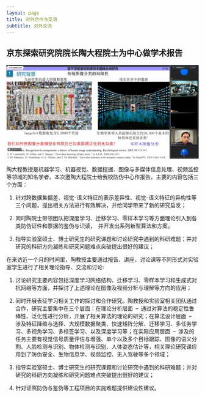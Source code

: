 ```yaml
---
layout: page
title: 对外合作与交流
subtitle: 对外交流
---
```

<!--
 * @Author: Conghao Wong
 * @Date: 2023-03-08 19:13:03
 * @LastEditors: Conghao Wong
 * @LastEditTime: 2023-03-12 10:44:04
 * @Description: file content
 * @Github: https://cocoon2wong.github.io
 * Copyright 2023 Conghao Wong, All Rights Reserved.
-->

## 京东探索研究院院长陶大程院士为中心做学术报告

<div style="text-align: center;">
     <img src="/assets/img/cooperations/posts/2-0.png">
</div>

陶大程教授是机器学习、机器视觉、数据挖掘、图像与多媒体信息处理、视频监控等领域的知名学者。本次邀陶大程院士给我校防伪中心作报告，主要的内容包括三个方面：

1. 针对跨数据集偏差、视觉-语义特征的表示差异性、视觉-语义特征的异构性等三个问题，提出相关方法进行有效解决，并给同学带来了新的研究启发；

2. 同时陶院士带领团队把深度学习、迁移学习、零样本学习等方面理论引入到各类防伪证件和票据的鉴伪与识读， 并开发出系列新型算法和方案。

3. 指导实验室硕士、博士研究生的研究课题和讨论研究中遇到的科研难题；并对研究的科研方向凝练和研究问题难点突破提出很好的建议；

在来访近一个月的时间里，陶教授主要通过报告、讲座、讨论课等不同形式对实验室学生进行了相关理论指导、交流和讨论:

1. 讨论研究主要内容包括深度学习网络结构、迁移学习、零样本学习和生成式对抗网络等方面，并探讨了上述理论在图像及视频分析与理解等方向的应用；

2. 同时开展表征学习相关工作的探讨和合作研究。陶教授和实验室相关团队通过合作，研究主要集中在三个层面：在理论分析层面 – 通过对算法的稳定性鲁棒性、泛化性进行分析，开展了相关算法的理论的研究；在算法设计层面 – 涉及特征降维与选择、大规模数据聚类、快速矩阵分解、迁移学习、多任务学习、多视角学习、多标签学习、以及深度学习等；在实际应用层面 – 涉及的任务主要有视觉信号质量评估与增强、单个以及多个目标跟踪、图像的语义分割、人脸检测与识别、物体检测与识别、人体姿态估计等，相关理论研究课应用到了防伪安全、生物信息学、视频监控、无人驾驶等多个领域；

3. 指导实验室硕士、博士研究生的研究课题和讨论研究中遇到的科研难题；并对研究的科研方向凝练和研究问题难点突破提出很好的建议；

4. 针对证照防伪与鉴伪等工程项目的实施难题提供建设性建议。
